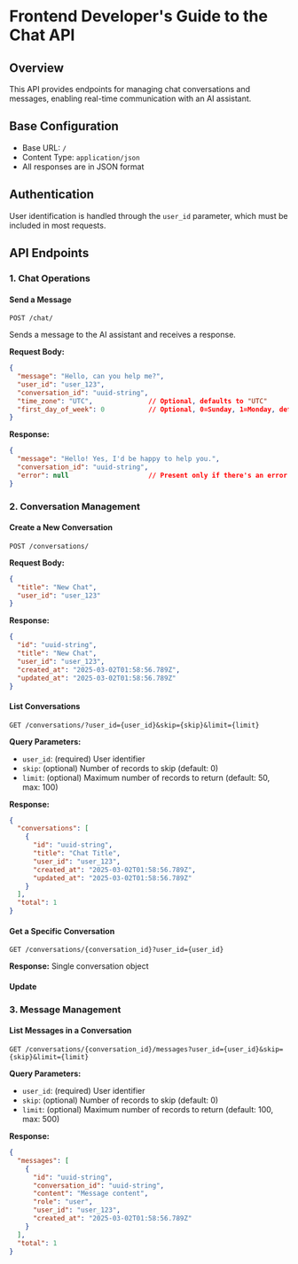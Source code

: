 # Frontend Developer's Guide to the Chat API

## Overview

This API provides endpoints for managing chat conversations and messages, enabling real-time communication with an AI assistant.

## Base Configuration

- Base URL: `/`
- Content Type: `application/json`
- All responses are in JSON format

## Authentication

User identification is handled through the `user_id` parameter, which must be included in most requests.

## API Endpoints

### 1. Chat Operations

#### Send a Message
```http
POST /chat/
```

Sends a message to the AI assistant and receives a response.

**Request Body:**
```json
{
  "message": "Hello, can you help me?",
  "user_id": "user_123",
  "conversation_id": "uuid-string",
  "time_zone": "UTC",              // Optional, defaults to "UTC"
  "first_day_of_week": 0           // Optional, 0=Sunday, 1=Monday, defaults to 0
}
```

**Response:**
```json
{
  "message": "Hello! Yes, I'd be happy to help you.",
  "conversation_id": "uuid-string",
  "error": null                    // Present only if there's an error
}
```

### 2. Conversation Management

#### Create a New Conversation
```http
POST /conversations/
```

**Request Body:**
```json
{
  "title": "New Chat",
  "user_id": "user_123"
}
```

**Response:**
```json
{
  "id": "uuid-string",
  "title": "New Chat",
  "user_id": "user_123",
  "created_at": "2025-03-02T01:58:56.789Z",
  "updated_at": "2025-03-02T01:58:56.789Z"
}
```

#### List Conversations
```http
GET /conversations/?user_id={user_id}&skip={skip}&limit={limit}
```

**Query Parameters:**
- `user_id`: (required) User identifier
- `skip`: (optional) Number of records to skip (default: 0)
- `limit`: (optional) Maximum number of records to return (default: 50, max: 100)

**Response:**
```json
{
  "conversations": [
    {
      "id": "uuid-string",
      "title": "Chat Title",
      "user_id": "user_123",
      "created_at": "2025-03-02T01:58:56.789Z",
      "updated_at": "2025-03-02T01:58:56.789Z"
    }
  ],
  "total": 1
}
```

#### Get a Specific Conversation
```http
GET /conversations/{conversation_id}?user_id={user_id}
```

**Response:** Single conversation object

#### Update 
### 3. Message Management

#### List Messages in a Conversation
```http
GET /conversations/{conversation_id}/messages?user_id={user_id}&skip={skip}&limit={limit}
```

**Query Parameters:**
- `user_id`: (required) User identifier
- `skip`: (optional) Number of records to skip (default: 0)
- `limit`: (optional) Maximum number of records to return (default: 100, max: 500)

**Response:**
```json
{
  "messages": [
    {
      "id": "uuid-string",
      "conversation_id": "uuid-string",
      "content": "Message content",
      "role": "user",
      "user_id": "user_123",
      "created_at": "2025-03-02T01:58:56.789Z"
    }
  ],
  "total": 1
}
```
